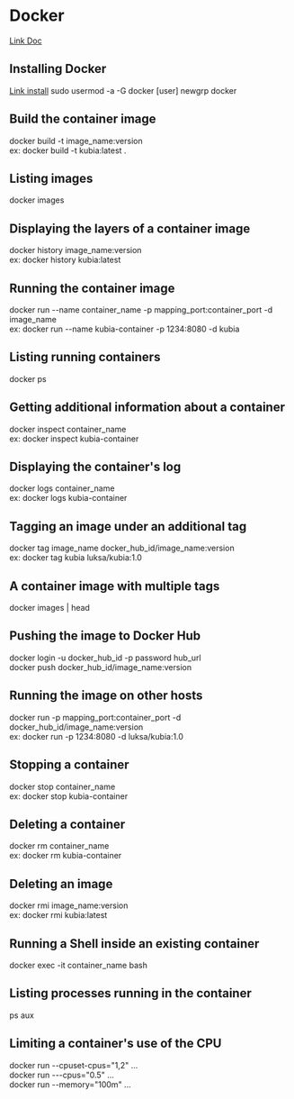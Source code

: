 # Docker

[Link Doc](https://docs.google.com/document/d/18tihkl7GzamOj-8jhmwmeOOlW9scqrUY-hFZql2VB2U/edit?usp=sharing)

## Installing Docker

[Link install](https://docs.docker.com/engine/install)
sudo usermod -a -G docker [user]
newgrp docker

## Build the container image

docker build -t image_name:version <path> <br/>
ex: docker build -t kubia:latest .

## Listing images
  
docker images

## Displaying the layers of a container image
  
docker history image_name:version <br/>
ex: docker history kubia:latest

## Running the container image
  
docker run --name container_name -p mapping_port:container_port -d image_name <br/>
ex: docker run --name kubia-container -p 1234:8080 -d kubia

## Listing running containers
  
docker ps

## Getting additional information about a container
  
docker inspect container_name <br/>
ex: docker inspect kubia-container

## Displaying the container's log
  
docker logs container_name <br/>
ex: docker logs kubia-container

## Tagging an image under an additional tag
  
docker tag image_name docker_hub_id/image_name:version <br/>
ex: docker tag kubia luksa/kubia:1.0

## A container image with multiple tags
  
docker images | head

## Pushing the image to Docker Hub
  
docker login -u docker_hub_id -p password hub_url <br/>
docker push docker_hub_id/image_name:version

## Running the image on other hosts
  
docker run -p mapping_port:container_port -d docker_hub_id/image_name:version <br/>
ex: docker run -p 1234:8080 -d luksa/kubia:1.0

## Stopping a container
  
docker stop container_name <br/>
ex: docker stop kubia-container

## Deleting a container
  
docker rm container_name <br/>
ex: docker rm kubia-container

## Deleting an image
  
docker rmi image_name:version <br/>
ex: docker rmi kubia:latest

## Running a Shell inside an existing container

docker exec -it container_name bash

## Listing processes running in the container

ps aux

## Limiting a container's use of the CPU

docker run --cpuset-cpus="1,2" ...  <br/>
docker run ---cpus="0.5" ... <br/>
docker run --memory="100m" ... <br/>





